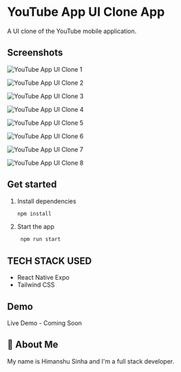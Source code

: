 # YouTube App UI Clone App

A UI clone of the YouTube mobile application.

## Screenshots

![YouTube App UI Clone 1](https://github.com/user-attachments/assets/f5a73070-afa0-434a-b8e7-53e2064a733a)

![YouTube App UI Clone 2](https://github.com/user-attachments/assets/aa65c230-dfbd-4838-96a5-9917d14fe407)

![YouTube App UI Clone 3](https://github.com/user-attachments/assets/a97ee4eb-49a1-456b-a046-14ad1cdfc695)

![YouTube App UI Clone 4](https://github.com/user-attachments/assets/123510cc-1127-4838-acac-33de55c23d08)

![YouTube App UI Clone 5](https://github.com/user-attachments/assets/f50fb4af-95c2-4b97-b403-c867aad36eaa)

![YouTube App UI Clone 6](https://github.com/user-attachments/assets/f32691d6-556a-4a94-ac88-19ccc91d9aeb)

![YouTube App UI Clone 7](https://github.com/user-attachments/assets/09eeb48f-d8db-48ad-96c5-612b1d70d455)

![YouTube App UI Clone 8](https://github.com/user-attachments/assets/d9cbb02a-485c-4784-bb1f-9d897d1dc361)

## Get started

1. Install dependencies

   ```bash
   npm install
   ```

2. Start the app

   ```bash
    npm run start
   ```

## TECH STACK USED

- React Native Expo
- Tailwind CSS

## Demo

Live Demo - Coming Soon

## 🚀 About Me

My name is Himanshu Sinha and I'm a full stack developer.
